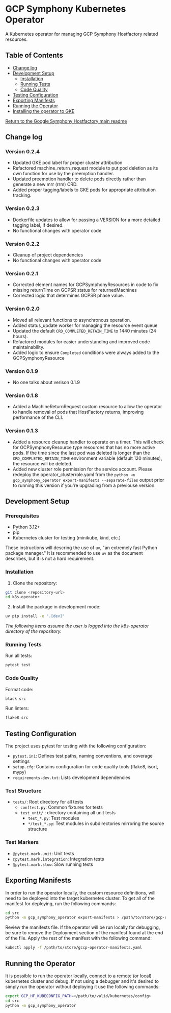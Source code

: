 # GCP Symphony Kubernetes Operator

A Kubernetes operator for managing GCP Symphony Hostfactory related resources.

## Table of Contents

- [Change log](#change-log)
- [Development Setup](#development-setup)
  - [Installation](#installation)
  - [Running Tests](#running-tests)
  - [Code Quality](#code-quality)
- [Testing Configuration](#testing-config)
- [Exporting Manifests](#exporting-manifests)
- [Running the Operator](#running-operator)
- [Installing the operator to GKE](SYMPHONY_GKE_INSTALL.md)

[Return to the Google Symphony Hostfactory main readme](../README.md)

## <a id="change-log"></a>Change log

### Version 0.2.4
- Updated GKE pod label for proper cluster attribution
- Refactored machine_return_request module to put pod deletion as its own function for use by
  the preemption handler.
- Updated preemption handler to delete pods directly rather than generate a new mrr (rrm) CRD.
- Added proper tagging/labels to GKE pods for appropriate attribution tracking.

### Version 0.2.3
- Dockerfile updates to allow for passing a VERSION for a more detailed tagging label, if desired.
- No functional changes with operator code

### Version 0.2.2
- Cleanup of project dependencies
- No functional changes with operator code

### Version 0.2.1
- Corrected element names for GCPSymphonyResources in code to fix missing returnTime on
GCPSR status for returnedMachines
- Corrected logic that determines GCPSR phase value.

### Version 0.2.0
- Moved all relevant functions to asynchronous operation.
- Added status_update worker for managing the resource event queue
- Updated the default `CRD_COMPLETED_RETAIN_TIME` to 1440 minutes (24 hours).
- Refactored modules for easier understanding and improved code maintainability.
- Added logic to ensure `Completed` conditions were always added to the GCPSymphonyResource

### Version 0.1.9
- No one talks about verison 0.1.9

### Version 0.1.8
- Added a MachineReturnRequest custom resource to allow the operator to handle removal of pods
that HostFactory returns, improving performance of the CLI.

### Version 0.1.3
- Added a resource cleanup handler to operate on a timer. This will check for GCPSymphonyResource type resources that has no more active pods. If the time since the last pod was deleted is longer than the `CRD_COMPLETED_RETAIN_TIME` environment variable (default 120 minutes), the resource will be deleted.
- Added new cluster role permission for the service account. Please redeploy the operator_clusterrole.yaml from the `python -m gcp_symphony_operator export-manifests --separate-files` output prior to running this version if you're upgrading from a previouse version.  



## <a id="development-setup"></a>Development Setup

### Prerequisites

- Python 3.12+
- pip
- Kubernetes cluster for testing (minikube, kind, etc.)

These instructions will descring the use of `uv`, "an extremely fast Python package manager."  It is recommended to use `uv` as the document describes, but it is not a hard requirement.

### <a id="installation"></a>Installation

1. Clone the repository:

```bash
git clone <repository-url>
cd k8s-operator
```

2. Install the package in development mode:

```bash
uv pip install -e ".[dev]"

```

*The following items assume the user is logged into the k8s-operator directory of the repository.*

### <a id="running-tests"></a>Running Tests

Run all tests:

```bash
pytest test
```


### <a id="code-quality"></a>Code Quality

Format code:

```bash
black src
```

Run linters:

```bash
flake8 src
```

## <a id="testing-config"></a>Testing Configuration

The project uses pytest for testing with the following configuration:

- `pytest.ini`: Defines test paths, naming conventions, and coverage settings
- `setup.cfg`: Contains configuration for code quality tools (flake8, isort, mypy)
- `requirements-dev.txt`: Lists development dependencies

### Test Structure

- `tests/`: Root directory for all tests
  - `conftest.py`: Common fixtures for tests
  - `test_unit/` : directory containing all unit tests
    - `test_*.py`: Test modules
    - `*/test_*.py`: Test modules in subdirectories mirroring the source structure

### Test Markers

- `@pytest.mark.unit`: Unit tests
- `@pytest.mark.integration`: Integration tests
- `@pytest.mark.slow`: Slow running tests


## <a id="exporting-manifests"></a>Exporting Manifests
In order to run the operator locally, the custom resource definitions, will need to be deployed into the target kubernetes cluster. To get all of the manifest for deploying, run the following commands:

```bash
cd src
python -m gcp_symphony_operator export-manifests > /path/to/store/gcp-operator-manifests.yaml
```
Review the manifests file. If the operator will be run locally for debugging, be sure to remove the Deployment section of the manifest found at the end of the file.
Apply the rest of the manifest with the following command:
```bash
kubectl apply -f /path/to/store/gccp-operator-manifests.yaml
```

## <a id="running-operator"></a>Running the Operator

It is possible to run the operator locally, connect to a remote (or local) kubernetes cluster and debug. If not using a debugger and it's desired to simply run the operator without deploying it use the following commands:

```bash
export GCP_HF_KUBECONFIG_PATH=</path/to/valid/kubernetes/config>
cd src
python -m gcp_symphony_operator
```
